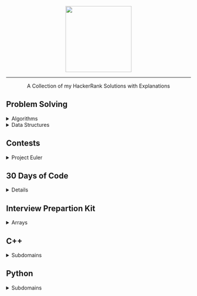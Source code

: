 <div align="center">
    <a href="https://www.hackerrank.com/wingkwong">
        <img height=180 src="https://user-images.githubusercontent.com/35857179/78155098-9cdad380-746f-11ea-962e-b4b7f47724ad.png">
    </a>
    <hr>
    A Collection of my HackerRank Solutions with Explanations
</div>

## Problem Solving
<details>
<summary>Algorithms</summary>

  - [Warmup](https://github.com/wingkwong/hackerrank/tree/master/problem-solving/algorithms/warmup/)
  - [Implementation](https://github.com/wingkwong/hackerrank/tree/master/problem-solving/algorithms/implementation/)
  - [Strings](https://github.com/wingkwong/hackerrank/tree/master/problem-solving/algorithms/strings/)
  - [Greedy](https://github.com/wingkwong/hackerrank/tree/master/problem-solving/algorithms/greedy/)
  - [Search](https://github.com/wingkwong/hackerrank/tree/master/problem-solving/algorithms/search/)
  - [Dynamic Programming](https://github.com/wingkwong/hackerrank/tree/master/problem-solving/algorithms/dynamic-programming/)
</details>

<details>
<summary>Data Structures</summary>
  
  - [Heap](https://github.com/wingkwong/hackerrank/tree/master/problem-solving/data-structures/)
</details>


## Contests
<details>
  <summary>Project Euler</summary>

  - [#001: Multiples of 3 and 5](https://github.com/wingkwong/hackerrank/tree/master/euler/001)
</details>

## 30 Days of Code
<details>

  - [Day 0 - Hello World](https://github.com/wingkwong/hackerrank/tree/master/30-days-of-code/day0-hello-world)
  - [Day 1 - Data Types](https://github.com/wingkwong/hackerrank/tree/master/30-days-of-code/day1-data-types)
  - [Day 2 - Operators](https://github.com/wingkwong/hackerrank/tree/master/30-days-of-code/day2-operators)
  - [Day 3 - Intro to Conditional Statements](https://github.com/wingkwong/hackerrank/tree/master/30-days-of-code/day3-conditional-statements)
  - [Day 4 - Class vs Instance](https://github.com/wingkwong/hackerrank/tree/master/30-days-of-code/day4-class-vs-instance)
  - [Day 5 - Loops](https://github.com/wingkwong/hackerrank/tree/master/30-days-of-code/day5-loops)
  - [Day 6 - Let's Review](https://github.com/wingkwong/hackerrank/tree/master/30-days-of-code/day6-review-loop)
  - [Day 7 - Arrays](https://github.com/wingkwong/hackerrank/tree/master/30-days-of-code/day7-arrays)
  - [Day 8 - Dictionaries and Maps](https://github.com/wingkwong/hackerrank/tree/master/30-days-of-code/day8-dictionaries-and-maps)
  - [Day 9 - Recursion 3](https://github.com/wingkwong/hackerrank/tree/master/30-days-of-code/day9-recursion)
  - [Day 10 - Binary Numbers](https://github.com/wingkwong/hackerrank/tree/master/30-days-of-code/day10-binary-numbers)
  - [Day 11 - 2D Arrays](https://github.com/wingkwong/hackerrank/tree/master/30-days-of-code/day11-2d-arrays)
  - [Day 12 - Inheritance](https://github.com/wingkwong/hackerrank/tree/master/30-days-of-code/day12-inheritance)
  - [Day 13 - Anstract Classes](https://github.com/wingkwong/hackerrank/tree/master/30-days-of-code/day13-abstract-classes)
  - [Day 14 - Scope](https://github.com/wingkwong/hackerrank/tree/master/30-days-of-code/day14-scope)
  - [Day 15 - Linked List](https://github.com/wingkwong/hackerrank/tree/master/30-days-of-code/day15-linked-list)
  - [Day 16 - Exceptions - String to Integer](https://github.com/wingkwong/hackerrank/tree/master/30-days-of-code/day16-exceptions-string-to-integer)
  - [Day 17 - More Exceptions](https://github.com/wingkwong/hackerrank/tree/master/30-days-of-code/day17-more-exceptions)
  - [Day 18 - Queues and Stacks](https://github.com/wingkwong/hackerrank/tree/master/30-days-of-code/day18-queues-stacks)
  - [Day 19 - Interfaces](https://github.com/wingkwong/hackerrank/tree/master/30-days-of-code/day19-interfaces)
  - [Day 20 - Sorting](https://github.com/wingkwong/hackerrank/tree/master/30-days-of-code/day20-sorting)
  - [Day 21 - Generics](https://github.com/wingkwong/hackerrank/tree/master/30-days-of-code/day21-generics)
  - [Day 22 - Binary Search Trees](https://github.com/wingkwong/hackerrank/tree/master/30-days-of-code/day22-binary-search-trees)
  - [Day 23 - BST Level-Order Traversal](https://github.com/wingkwong/hackerrank/tree/master/30-days-of-code/day23-binary-trees)
  - [Day 24 - More Linked Lists](https://github.com/wingkwong/hackerrank/tree/master/30-days-of-code/day24-linked-list-deletion)
  - [Day 25 - Running Time and Complexity](https://github.com/wingkwong/hackerrank/tree/master/30-days-of-code/day25-running-time-and-complexity)
  - [Day 26 - Nested Logic](https://github.com/wingkwong/hackerrank/tree/master/30-days-of-code/day26-nested-logic)
  - [Day 27 - Testing](https://github.com/wingkwong/hackerrank/tree/master/30-days-of-code/day27-testing)
  - [Day 28 - RegEx, Patterns, and Intro to Databases](https://github.com/wingkwong/hackerrank/tree/master/30-days-of-code/day28-regex-pattern)
</details>

## Interview Prepartion Kit
<details>
  <summary>Arrays</summary>

  - [New Year Chaos](https://github.com/wingkwong/hackerrank/tree/master/interview-preparation-kit/arrays/new-year-chaos)
  - [Left Rotation](https://github.com/wingkwong/hackerrank/tree/master/interview-preparation-kit/arrays/left-rotation)
  - [Minimum Swaps 2](https://github.com/wingkwong/hackerrank/tree/master/interview-preparation-kit/arrays/minimum-swaps-2)
</details>

## C++
<details>
  <summary>Subdomains</summary>

  - [Introduction](https://github.com/wingkwong/hackerrank/tree/master/cpp/introduction/)
  - [Classes](https://github.com/wingkwong/hackerrank/tree/master/cpp/classes/)
  - [Debugging](https://github.com/wingkwong/hackerrank/tree/master/cpp/debugging/)
  - [Other Concepts](https://github.com/wingkwong/hackerrank/tree/master/cpp/other-concepts/)
  - [STL](https://github.com/wingkwong/hackerrank/tree/master/cpp/STL/)
  - [Strings](https://github.com/wingkwong/hackerrank/tree/master/cpp/strings/)
</details>

## Python
<details>
  <summary>Subdomains</summary>

  - [Introduction](https://github.com/wingkwong/hackerrank/tree/master/python/introduction/)
</details>
